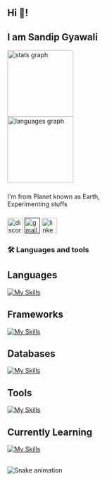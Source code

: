   ###
  <div>
    <h2>Hi 👋!</h2>
    <h2>I am Sandip Gyawali</h2>
  </div>


<div>
  <img src="https://github-readme-stats.vercel.app/api?username=sandipgyawali&hide_title=false&hide_rank=false&show_icons=true&include_all_commits=true&count_private=true&disable_animations=false&theme=dracula&locale=en&hide_border=false" height="150" alt="stats graph"  />
    <br/>
  <img src="https://github-readme-stats.vercel.app/api/top-langs?username=sandipgyawali&locale=en&hide_title=false&layout=compact&card_width=320&langs_count=5&theme=dracula&hide_border=false" height="150" alt="languages graph"  />
</div>

###

<p align="left">I'm from Planet known as Earth,<br/>Experimenting stuffs</p>

###
<div>
    <a href="https://discordapp.com/users/discordapp.com/users/512619758966013962"><img src="https://img.shields.io/static/v1?message=Discord&logo=discord&label=&color=7289DA&logoColor=white&labelColor=&style=for-the-badge" height="35" alt="discord logo"  /></a>
    <a href=""><img src="https://img.shields.io/static/v1?message=Gmail&logo=gmail&label=&color=D14836&logoColor=white&labelColor=&style=for-the-badge" height="35" alt="gmail logo"  /></a>
    <a href="https://www.linkedin.com/in/sandip-gyawali-615681211/"><img src="https://img.shields.io/static/v1?message=LinkedIn&logo=linkedin&label=&color=0077B5&logoColor=white&labelColor=&style=for-the-badge" height="35" alt="linkedin logo"  /></a>
    
  </div>

###

<h3 align="left">🛠 Languages and tools</h3>
  
  ###
<h2>Languages</h2>

[![My Skills](https://skillicons.dev/icons?i=js,ts,java)](https://skillicons.dev)

<h2>Frameworks</h2>

[![My Skills](https://skillicons.dev/icons?i=express,react,redux,tailwind,selenium,spring)](https://skillicons.dev)

<h2>Databases</h2>

[![My Skills](https://skillicons.dev/icons?i=mongodb,postgres)](https://skillicons.dev)

<h2>Tools</h2>

[![My Skills](https://skillicons.dev/icons?i=vscode,docker,git)](https://skillicons.dev)

###

<h2>Currently Learning</h2>

[![My Skills](https://skillicons.dev/icons?i=ts,redis,postgres)](https://skillicons.dev)



<br clear="both">

<img src="https://profile-readme-generator.com/assets/snake.svg" alt="Snake animation" />

###
